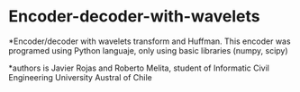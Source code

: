 # Encoder-decoder-with-wavelets

*Encoder/decoder with wavelets transform and Huffman. This encoder was programed using Python languaje, only using basic libraries (numpy, scipy) 

*authors is Javier Rojas and Roberto Melita, student of Informatic Civil Engineering University Austral of Chile



